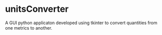 # unitsConverter
 A GUI python applicaton developed using tkinter to convert quantities from one metrics to another.
